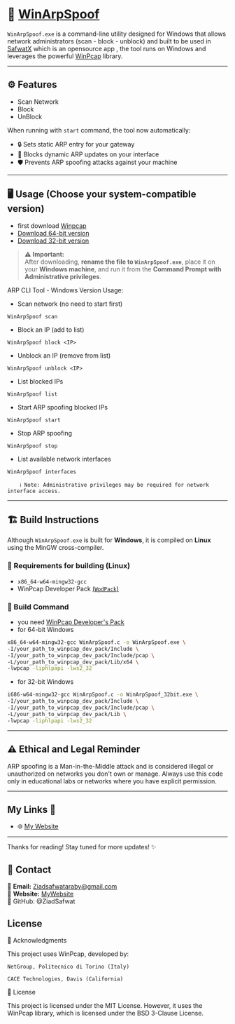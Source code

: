 # 🧰 [WinArpSpoof](https://ziadsafwat.github.io/WinArpSpoof/website/)

`WinArpSpoof.exe` is a command-line utility designed for Windows that allows network administrators (scan - block - unblock) and built to be used in [SafwatX](https://github.com/ZiadSafwat/SafwatX) which is an opensource app , the tool runs on Windows and leverages the powerful [WinPcap](https://www.winpcap.org/) library.

---

## ⚙️ Features

- Scan Network
- Block
- UnBlock
 
When running with `start` command, the tool now automatically:
- 🔒 Sets static ARP entry for your gateway
- 🚫 Blocks dynamic ARP updates on your interface
- 🛡️ Prevents ARP spoofing attacks against your machine
---
## 🖥️ Usage (Choose your system-compatible version)

- first download [Winpcap](https://www.winpcap.org/install/)
- [Download 64-bit version](./WinArpSpoof.exe)  
- [Download 32-bit version](./WinArpSpoof_32bit.exe)

> ⚠️ **Important:**  
> After downloading, **rename the file to `WinArpSpoof.exe`**, place it on your **Windows machine**, and run it from the **Command Prompt with Administrative privileges**.


ARP CLI Tool - Windows Version
Usage:
- Scan network (no need to start first)
```
WinArpSpoof scan 
```
- Block an IP (add to list)
```
WinArpSpoof block <IP>
```
- Unblock an IP (remove from list)
```  
WinArpSpoof unblock <IP>
```
- List blocked IPs
```
WinArpSpoof list
```
- Start ARP spoofing blocked IPs
```
WinArpSpoof start
```
- Stop ARP spoofing
```
WinArpSpoof stop
```
- List available network interfaces
```
WinArpSpoof interfaces
```

```
    ℹ️ Note: Administrative privileges may be required for network interface access.
```

---
## 🏗️ Build Instructions

Although `WinArpSpoof.exe` is built for **Windows**, it is compiled on **Linux** using the MinGW cross-compiler.

### 🔧 Requirements for building (Linux) 

- `x86_64-w64-mingw32-gcc`
- WinPcap Developer Pack [(`WpdPack`)](https://www.winpcap.org/devel.htm)

### 🧪 Build Command
- you need [WinPcap Developer's Pack](https://www.winpcap.org/devel.htm)
- for 64-bit Windows
```bash
x86_64-w64-mingw32-gcc WinArpSpoof.c -o WinArpSpoof.exe \
-I/your_path_to_winpcap_dev_pack/Include \
-I/your_path_to_winpcap_dev_pack/Include/pcap \
-L/your_path_to_winpcap_dev_pack/Lib/x64 \
-lwpcap -liphlpapi -lws2_32
```
- for 32-bit Windows
```bash
i686-w64-mingw32-gcc WinArpSpoof.c -o WinArpSpoof_32bit.exe \
-I/your_path_to_winpcap_dev_pack/Include \
-I/your_path_to_winpcap_dev_pack/Include/pcap \
-L/your_path_to_winpcap_dev_pack/Lib \
-lwpcap -liphlpapi -lws2_32
```
---
## ⚠️ Ethical and Legal Reminder

ARP spoofing is a Man-in-the-Middle attack and is considered illegal or unauthorized on networks you don't own or manage. Always use this code only in educational labs or networks where you have explicit permission.

---
## My Links 🔗

- 🌐 [My Website](https://waves.pockethost.io/user-profile/3b5wmxh6tierl5h)  


---

Thanks for reading! Stay tuned for more updates! ✨
## 📩 Contact  
📧 **Email:** [Ziadsafwataraby@gmail.com](mailto:Ziadsafwataraby@gmail.com)  
🔗 **Website:** [MyWebsite](https://waves.pockethost.io/user-profile/3b5wmxh6tierl5h)  
🔗 GitHub: @ZiadSafwat
 
## License
📄 Acknowledgments

This project uses WinPcap, developed by:

    NetGroup, Politecnico di Torino (Italy)

    CACE Technologies, Davis (California)

🪪 License

This project is licensed under the MIT License. However, it uses the WinPcap library, which is licensed under the BSD 3-Clause License.
